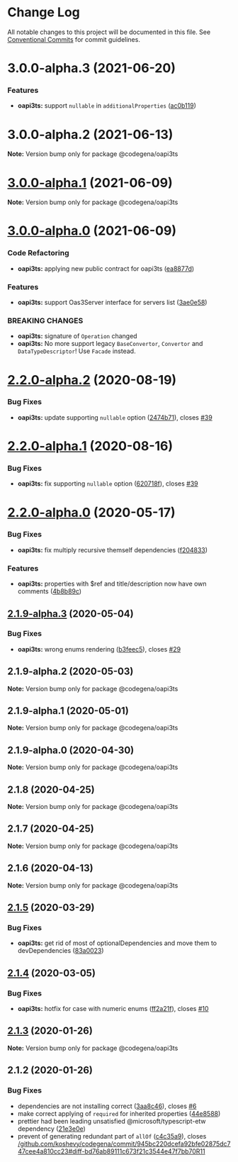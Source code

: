 # Change Log

All notable changes to this project will be documented in this file.
See [Conventional Commits](https://conventionalcommits.org) for commit guidelines.

# 3.0.0-alpha.3 (2021-06-20)


### Features

* **oapi3ts:** support `nullable` in `additionalProperties` ([ac0b119](https://github.com/koshevy/codegena/commit/ac0b1191c1d7721a01989295520201b92e5bfdbc))





# 3.0.0-alpha.2 (2021-06-13)

**Note:** Version bump only for package @codegena/oapi3ts





# [3.0.0-alpha.1](https://github.com/koshevy/codegena/compare/@codegena/oapi3ts@3.0.0-alpha.0...@codegena/oapi3ts@3.0.0-alpha.1) (2021-06-09)

**Note:** Version bump only for package @codegena/oapi3ts





# [3.0.0-alpha.0](https://github.com/koshevy/codegena/compare/@codegena/oapi3ts@2.2.0-alpha.2...@codegena/oapi3ts@3.0.0-alpha.0) (2021-06-09)


### Code Refactoring

* **oapi3ts:** applying new public contract for oapi3ts ([ea8877d](https://github.com/koshevy/codegena/commit/ea8877d80145191b1b65ea6698eefcd4dba15b81))


### Features

* **oapi3ts:** support Oas3Server interface for servers list ([3ae0e58](https://github.com/koshevy/codegena/commit/3ae0e5883121e47f317276bd1d4fbd006ec3d966))


### BREAKING CHANGES

* **oapi3ts:** signature of `Operation` changed
* **oapi3ts:** No more support legacy `BaseConvertor`, `Convertor` and `DataTypeDescriptor`! Use `Facade` instead.





# [2.2.0-alpha.2](https://github.com/koshevy/codegena/compare/@codegena/oapi3ts@2.2.0-alpha.1...@codegena/oapi3ts@2.2.0-alpha.2) (2020-08-19)


### Bug Fixes

* **oapi3ts:** update supporting `nullable` option ([2474b71](https://github.com/koshevy/codegena/commit/2474b71c0a3b22e0bcf34f13e672c2bc4522d9ab)), closes [#39](https://github.com/koshevy/codegena/issues/39)





# [2.2.0-alpha.1](https://github.com/koshevy/codegena/compare/@codegena/oapi3ts@2.2.0-alpha.0...@codegena/oapi3ts@2.2.0-alpha.1) (2020-08-16)


### Bug Fixes

* **oapi3ts:** fix supporting `nullable` option ([620718f](https://github.com/koshevy/codegena/commit/620718f499253178606a5c7e80f4ef219fd11d99)), closes [#39](https://github.com/koshevy/codegena/issues/39)





# [2.2.0-alpha.0](https://github.com/koshevy/codegena/compare/@codegena/oapi3ts@2.1.9-alpha.3...@codegena/oapi3ts@2.2.0-alpha.0) (2020-05-17)


### Bug Fixes

* **oapi3ts:** fix multiply recursive themself dependencies ([f204833](https://github.com/koshevy/codegena/commit/f204833be942d1bd720f2998d9da239ff6c1052a))


### Features

* **oapi3ts:** properties with $ref and title/description now have own comments ([4b8b89c](https://github.com/koshevy/codegena/commit/4b8b89c52df528d8ac9c6b2fd346f62b68877279))





## [2.1.9-alpha.3](https://github.com/koshevy/codegena/compare/@codegena/oapi3ts@2.1.9-alpha.2...@codegena/oapi3ts@2.1.9-alpha.3) (2020-05-04)


### Bug Fixes

* **oapi3ts:** wrong enums rendering ([b3feec5](https://github.com/koshevy/codegena/commit/b3feec5dfeb6d60e7eb6ff0a953a25b4fe9d9969)), closes [#29](https://github.com/koshevy/codegena/issues/29)





## 2.1.9-alpha.2 (2020-05-03)

**Note:** Version bump only for package @codegena/oapi3ts





## 2.1.9-alpha.1 (2020-05-01)

**Note:** Version bump only for package @codegena/oapi3ts





## 2.1.9-alpha.0 (2020-04-30)

**Note:** Version bump only for package @codegena/oapi3ts





## 2.1.8 (2020-04-25)

**Note:** Version bump only for package @codegena/oapi3ts





## 2.1.7 (2020-04-25)

**Note:** Version bump only for package @codegena/oapi3ts





## 2.1.6 (2020-04-13)

**Note:** Version bump only for package @codegena/oapi3ts





## [2.1.5](https://github.com/koshevy/codegena/compare/@codegena/oapi3ts@2.1.4...@codegena/oapi3ts@2.1.5) (2020-03-29)


### Bug Fixes

* **oapi3ts:** get rid of most of optionalDependencies and move them to devDependencies ([83a0023](https://github.com/koshevy/codegena/commit/83a0023ad88b3f4e14545a2cd275b989cdc2b45e))





## [2.1.4](https://github.com/koshevy/codegena/compare/@codegena/oapi3ts@2.1.3...@codegena/oapi3ts@2.1.4) (2020-03-05)


### Bug Fixes

* **oapi3ts:** hotfix for case with numeric enums ([ff2a21f](https://github.com/koshevy/codegena/commit/ff2a21f10697d0ebe6eb91cf2baf5377cd3d79ab)), closes [#10](https://github.com/koshevy/codegena/issues/10)





## [2.1.3](https://github.com/koshevy/codegena/compare/@codegena/oapi3ts@2.1.2...@codegena/oapi3ts@2.1.3) (2020-01-26)

**Note:** Version bump only for package @codegena/oapi3ts





## 2.1.2 (2020-01-26)


### Bug Fixes

* dependencies are not installing correct ([3aa8c46](https://github.com/koshevy/codegena/commit/3aa8c4600d00fe5af97a22c8f0c803bb5642a1bd)), closes [#6](https://github.com/koshevy/codegena/issues/6)
* make correct applying of `required` for inherited properties ([44e8588](https://github.com/koshevy/codegena/commit/44e85885d9752e733a8ec7cc70bbaec83a96a4e5))
* prettier had been leading unsatisfied @microsoft/typescript-etw dependency ([21e3e0e](https://github.com/koshevy/codegena/commit/21e3e0eefc521efb74a3df03ab6725ac80d3e9b7))
* prevent of generating redundant part of `allOf` ([c4c35a9](https://github.com/koshevy/codegena/commit/c4c35a970fd455dce9e03f3d44689386ffa8cf0b)), closes [/github.com/koshevy/codegena/commit/945bc220dcefa92bfe02875dc747cee4a810cc23#diff-bd76ab89111c673f21c3544e47f7bb70R11](https://github.com//github.com/koshevy/codegena/commit/945bc220dcefa92bfe02875dc747cee4a810cc23/issues/diff-bd76ab89111c673f21c3544e47f7bb70R11)
